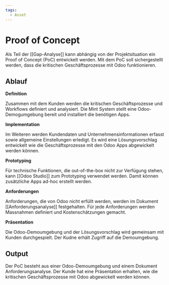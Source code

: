 ```yaml
---
tags:
  - Asset
---
```


# Proof of Concept

Als Teil der [[Gap-Analyse]] kann abhängig von der Projektsituation ein Proof of Concept (PoC) entwickelt werden. Mit dem PoC soll sichergestellt werden, dass die kritischen Geschäftsprozesse mit Odoo funktionieren.

## Ablauf

**Definition**

Zusammen mit dem Kunden werden die kritischen Geschäftsprozesse und Workflows definiert und analysiert. Die Mint System stellt eine Odoo-Demogumgebung bereit und installiert die benötigen Apps.

**Implementation**

Im Weiteren werden Kundendaten und Unternehmensinformationen erfasst sowie allgemeine Einstellungen erledigt. Es wird eine Lösungsvorschlag entwickelt wie die Geschäftsprozesse mit den Odoo Apps abgewickelt werden können.

**Prototyping**

Für technische Funktionen, die out-of-the-box nicht zur Verfügung stehen, kann [[Odoo Studio]] zum Prototyping verwendet werden. Damit können zusätzliche Apps ad-hoc erstellt werden.

**Anforderungen**

Anforderungen, die von Odoo nicht erfüllt werden, werden im Dokument [[Anforderungsanalyse]] festgehalten. Für jede Anforderungen werden Massnahmen definiert und Kostenschätzungen gemacht.

**Präsentation**

Die Odoo-Demoumgebung und der Lösungsvorschlag wird gemeinsam mit Kunden durchgespielt. Der Kudne erhält Zugriff auf die Demoumgebung.

## Output

Der PoC besteht aus einer Odoo-Demoumgebung und einem Dokument Anforderungsanalyse. Der Kunde hat eine Präsentation erhalten, wie die kritischen Geschäftsprozesse mit Odoo abgewickelt werden können.
